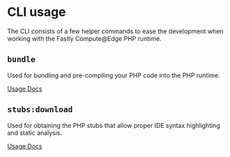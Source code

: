 # CLI usage

The CLI consists of a few helper commands to ease the development when working
with the Fastly Compute@Edge PHP runtime.

## `bundle`

Used for bundling and pre-compiling your PHP code into the PHP runtime.

[Usage Docs](cli/bundle.md)

## `stubs:download`

Used for obtaining the PHP stubs that allow proper IDE syntax highlighting and
static analysis.

[Usage Docs](cli/stubs_download.md)